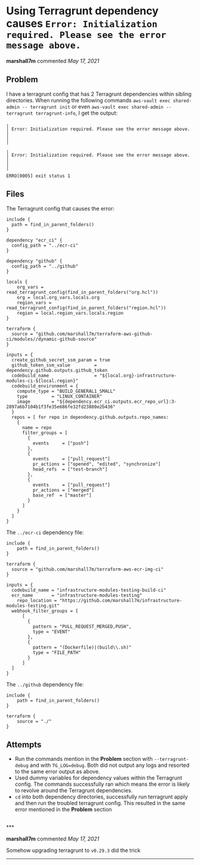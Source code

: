 # Using Terragrunt dependency causes `Error: Initialization required. Please see the error message above.`

**marshall7m** commented *May 17, 2021*

## Problem ##
I have a terragrunt config that has 2 Terragrunt dependencies within sibling directories. When running the following commands `aws-vault exec shared-admin -- terragrunt init` or even `aws-vault exec shared-admin -- terragrunt terragrunt-info`, I get the output:

```
╷
│ Error: Initialization required. Please see the error message above.
│ 
│ 
╵
╷
│ Error: Initialization required. Please see the error message above.
│ 
│ 
╵
ERRO[0005] exit status 1                                
```
## Files ##
The Terragrunt config that causes the error:

```
include {
  path = find_in_parent_folders()
}

dependency "ecr_ci" {
  config_path = "../ecr-ci"
}

dependency "github" {
  config_path = "../github"
}

locals {
    org_vars = read_terragrunt_config(find_in_parent_folders("org.hcl"))
    org = local.org_vars.locals.org
    region_vars = read_terragrunt_config(find_in_parent_folders("region.hcl"))
    region = local.region_vars.locals.region
}

terraform {
  source = "github.com/marshall7m/terraform-aws-github-ci/modules//dynamic-github-source"
}

inputs = {
  create_github_secret_ssm_param = true
  github_token_ssm_value         = dependency.github.outputs.github_token
  codebuild_name                 = "${local.org}-infrastructure-modules-ci-${local.region}"
  codebuild_environment = {
    compute_type = "BUILD_GENERAL1_SMALL"
    type         = "LINUX_CONTAINER"
    image        = "${dependency.ecr_ci.outputs.ecr_repo_url}:3-2897a6b7104b1f3fe35e686fe32fd23880e2b436"
  }
  repos = [ for repo in dependency.github.outputs.repo_names:
    {
      name = repo
      filter_groups = [
        {
          events     = ["push"]
        },
        {
          events     = ["pull_request"]
          pr_actions = ["opened", "edited", "synchronize"]
          head_refs  = ["test-branch"]
        },
        {
          events     = ["pull_request"]
          pr_actions = ["merged"]
          base_ref  = ["master"]
        }
      ]
    }
  ]
}
```

The `../ecr-ci` dependency file:

```
include {
    path = find_in_parent_folders()
}

terraform {
  source = "github.com/marshall7m/terraform-aws-ecr-img-ci"
}

inputs = {
  codebuild_name = "infrastructure-modules-testing-build-ci"
  ecr_name       = "infrastructure-modules-testing"
	repo_location = "https://github.com/marshall7m/infrastructure-modules-testing.git"
  webhook_filter_groups = [
      [
        {
          pattern = "PULL_REQUEST_MERGED,PUSH",
          type = "EVENT"
        },
        {
          pattern = "(Dockerfile)|(build\\.sh)"
          type = "FILE_PATH"
        }
      ]
  ]
}
```

The `../github` dependency file:

```
include {
    path = find_in_parent_folders()
}

terraform {
    source = "./"
}
```

## Attempts ##

- Run the commands mention in the **Problem** section with `--terragrunt-debug` and with `TG_LOG=debug`. Both did not output any logs and resorted to the same error output as above.
- Used dummy variables for dependency values within the Terragrunt config. The commands successfully ran which means the error is likely to revolve around the Terragrunt dependencies.
- `cd` into both dependency directories, successfully run terragrunt apply and then run the troubled terragrunt config. This resulted in the same error mentioned in the **Problem** section
<br />
***


**marshall7m** commented *May 17, 2021*

Somehow upgrading terragrunt to `v0.29.3` did the trick
***

